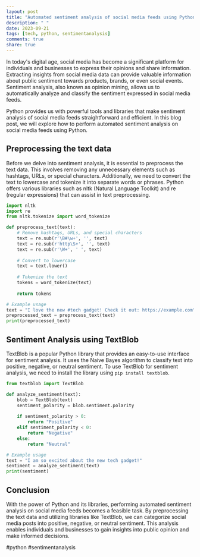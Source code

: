 ```yaml
---
layout: post
title: "Automated sentiment analysis of social media feeds using Python"
description: " "
date: 2023-09-21
tags: [tech, python, sentimentanalysis]
comments: true
share: true
---
```


In today's digital age, social media has become a significant platform for individuals and businesses to express their opinions and share information. Extracting insights from social media data can provide valuable information about public sentiment towards products, brands, or even social events. Sentiment analysis, also known as opinion mining, allows us to automatically analyze and classify the sentiment expressed in social media feeds.

Python provides us with powerful tools and libraries that make sentiment analysis of social media feeds straightforward and efficient. In this blog post, we will explore how to perform automated sentiment analysis on social media feeds using Python.

## Preprocessing the text data ##

Before we delve into sentiment analysis, it is essential to preprocess the text data. This involves removing any unnecessary elements such as hashtags, URLs, or special characters. Additionally, we need to convert the text to lowercase and tokenize it into separate words or phrases. Python offers various libraries such as nltk (Natural Language Toolkit) and re (regular expressions) that can assist in text preprocessing.

```python
import nltk
import re
from nltk.tokenize import word_tokenize

def preprocess_text(text):
    # Remove hashtags, URLs, and special characters
    text = re.sub(r'\B#\w+', '', text)
    text = re.sub(r'http\S+', '', text)
    text = re.sub(r'\W+', ' ', text)
    
    # Convert to lowercase
    text = text.lower()
    
    # Tokenize the text
    tokens = word_tokenize(text)
    
    return tokens

# Example usage
text = "I love the new #tech gadget! Check it out: https://example.com"
preprocessed_text = preprocess_text(text)
print(preprocessed_text)
```

## Sentiment Analysis using TextBlob ##

TextBlob is a popular Python library that provides an easy-to-use interface for sentiment analysis. It uses the Naive Bayes algorithm to classify text into positive, negative, or neutral sentiment. To use TextBlob for sentiment analysis, we need to install the library using `pip install textblob`.

```python
from textblob import TextBlob

def analyze_sentiment(text):
    blob = TextBlob(text)
    sentiment_polarity = blob.sentiment.polarity
    
    if sentiment_polarity > 0:
        return "Positive"
    elif sentiment_polarity < 0:
        return "Negative"
    else:
        return "Neutral"

# Example usage
text = "I am so excited about the new tech gadget!"
sentiment = analyze_sentiment(text)
print(sentiment)
```

## Conclusion ##

With the power of Python and its libraries, performing automated sentiment analysis on social media feeds becomes a feasible task. By preprocessing the text data and utilizing libraries like TextBlob, we can categorize social media posts into positive, negative, or neutral sentiment. This analysis enables individuals and businesses to gain insights into public opinion and make informed decisions.

#python #sentimentanalysis